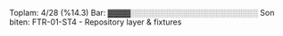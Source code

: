 Toplam: 4/28 (%14.3)
Bar: ▓▓▓▓░░░░░░░░░░░░░░░░░░░░░░░
Son biten: FTR-01-ST4 - Repository layer & fixtures
